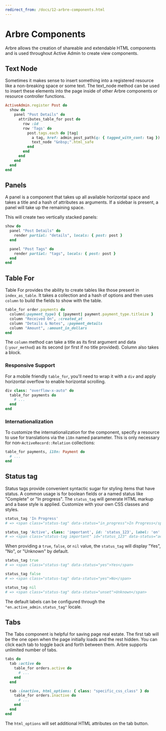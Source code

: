 ```yaml
---
redirect_from: /docs/12-arbre-components.html
---
```


# Arbre Components

Arbre allows the creation of shareable and extendable HTML components and is
used throughout Active Admin to create view components.

## Text Node

Sometimes it makes sense to insert something into a registered resource like a
non-breaking space or some text. The text_node method can be used to insert
these elements into the page inside of other Arbre components or resource
controller functions.

```ruby
ActiveAdmin.register Post do
  show do
    panel "Post Details" do
      attributes_table_for post do
        row :id
        row 'Tags' do
          post.tags.each do |tag|
            a tag, href: admin_post_path(q: { tagged_with_cont: tag })
            text_node "&nbsp;".html_safe
          end
        end
      end
    end
  end
end
```

## Panels

A panel is a component that takes up all available horizontal space and takes a
title and a hash of attributes as arguments. If a sidebar is present, a panel
will take up the remaining space.

This will create two vertically stacked panels:

```ruby
show do
  panel "Post Details" do
    render partial: "details", locals: { post: post }
  end

  panel "Post Tags" do
    render partial: "tags", locals: { post: post }
  end
end
```

## Table For

Table For provides the ability to create tables like those present
in `index_as_table`. It takes a collection and a hash of options and then
uses `column` to build the fields to show with the table.

```ruby
table_for order.payments do
  column(:payment_type) { |payment| payment.payment_type.titleize }
  column "Received On", :created_at
  column "Details & Notes", :payment_details
  column "Amount", :amount_in_dollars
end
```

The `column` method can take a title as its first argument and data
(`:your_method`) as its second (or first if no title provided). Column also
takes a block.

### Responsive Support

For a mobile friendly `table_for`, you'll need to wrap it with a `div` and apply
horizontal overflow to enable horizontal scrolling.

```ruby
div class: "overflow-x-auto" do
  table_for payments do
    # ...
  end
end
```

### Internationalization

To customize the internationalization for the component, specify a resource to
use for translations via the `i18n` named parameter. This is only necessary for
non-`ActiveRecord::Relation` collections:

```ruby
table_for payments, i18n: Payment do
  # ...
end
```

## Status tag

Status tags provide convenient syntactic sugar for styling items that have
status. A common usage is for boolean fields or a named status like "Complete"
or "In progress". The `status_tag` will generate HTML markup and a base style
is applied. Customize with your own CSS classes and styles.

```ruby
status_tag 'In Progress'
# => <span class="status-tag" data-status="in_progress">In Progress</span>

status_tag 'Active', class: 'important', id: 'status_123', label: 'on'
# => <span class="status-tag important" id="status_123" data-status="active">on</span>
```

When providing a `true`, `false`, or `nil` value, the `status_tag` will display
"Yes", "No", or "Unknown" by default.

```ruby
status_tag true
# => <span class="status-tag" data-status="yes">Yes</span>
```

```ruby
status_tag false
# => <span class="status-tag" data-status="yes">No</span>
```

```ruby
status_tag nil
# => <span class="status-tag" data-status="unset">Unknown</span>
```

The default labels can be configured through the `"en.active_admin.status_tag"`
locale.

## Tabs

The Tabs component is helpful for saving page real estate. The first tab will be
the one open when the page initially loads and the rest hidden. You can click
each tab to toggle back and forth between them. Arbre supports unlimited number
of tabs.

```ruby
tabs do
  tab :active do
    table_for orders.active do
      # ...
    end
  end

  tab :inactive, html_options: { class: "specific_css_class" } do
    table_for orders.inactive do
      # ...
    end
  end
end
```

The `html_options` will set additional HTML attributes on the tab button.
